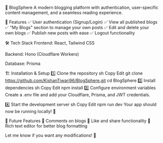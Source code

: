 📖 BlogSphere
A modern blogging platform with authentication, user-specific content management, and a seamless reading experience.

🚀 Features
✅ User authentication (Signup/Login)
✅ View all published blogs
✅ "My Blogs" section to manage your own posts
✅ Edit and delete your own blogs
✅ Publish new posts with ease
✅ Logout functionality

🛠 Tech Stack
Frontend: React, Tailwind CSS

Backend: Hono (Cloudflare Workers)

Database: Prisma

🏗 Installation & Setup
1️⃣ Clone the repository
sh
Copy
Edit
git clone https://github.com/KishanTiwari96/BlogSphere.git
cd BlogSphere
2️⃣ Install dependencies
sh
Copy
Edit
npm install
3️⃣ Configure environment variables
Create a .env file and add your Cloudflare, Prisma, and JWT credentials.

4️⃣ Start the development server
sh
Copy
Edit
npm run dev
Your app should now be running locally! 🎉

🎯 Future Features
🚀 Comments on blogs
🚀 Like and share functionality
🚀 Rich text editor for better blog formatting

Let me know if you want any modifications! 🚀









